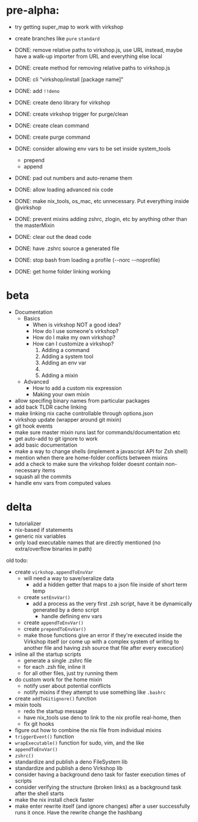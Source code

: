 
# pre-alpha:
- try getting super_map to work with virkshop
- create branches like `pure` `standard`

- DONE: remove relative paths to virkshop.js, use URL instead, maybe have a walk-up importer from URL and everything else local
- DONE: create method for removing relative paths to virkshop.js
- DONE: cli "virkshop/install [package name]"
- DONE: add `!!deno`
- DONE: create deno library for virkshop
- DONE: create virkshop trigger for purge/clean
- DONE: create clean command
- DONE: create purge command
- DONE: consider allowing env vars to be set inside system_tools
    - prepend
    - append

- DONE: pad out numbers and auto-rename them
- DONE: allow loading advanced nix code
- DONE: make nix_tools, os_mac, etc unnecessary. Put everything inside @virkshop
- DONE: prevent mixins adding zshrc, zlogin, etc by anything other than the masterMixin
- DONE: clear out the dead code
- DONE: have .zshrc source a generated file
- DONE: stop bash from loading a profile (--norc --noprofile)
- DONE: get home folder linking working

# beta
- Documentation
    - Basics
        - When is virkshop NOT a good idea?
        - How do I use someone's virkshop?
        - How do I make my own virkshop?
        - How can I customize a virkshop?
            1. Adding a command
            2. Adding a system tool
            3. Adding an env var
            4. 
            5. Adding a mixin
    - Advanced
        - How to add a custom nix expression
        - Making your own mixin
- allow specifing binary names from particular packages
- add back TLDR cache linking
- make linking nix cache controllable through options.json
- virkshop update (wrapper around git mixin)
- git hook events
- make sure master mixin runs last for commands/documentation etc
- get auto-add to git ignore to work
- add basic documentation
- make a way to change shells (implement a javascript API for Zsh shell)
- mention when there are home-folder conflicts between mixins
- add a check to make sure the virkshop folder doesnt contain non-necessary items
- squash all the commits
- handle env vars from computed values

# delta
- tutorializer
- nix-based if statements
- generic nix variables
- only load executable names that are directly mentioned (no extra/overflow binaries in path)

old todo:
- create `virkshop.appendToEnvVar`
    - will need a way to save/seralize data
        - add a hidden getter that maps to a json file inside of short term temp
    - create `setEnvVar()`
        - add a process as the very first .zsh script, have it be dynamically generated by a deno script
            - handle defining env vars
    - create `appendToEnvVar()`
    - create `prependToEnvVar()`
    - make those functions give an error if they're executed inside the Virkshop itself (or come up with a complex system of writing to another file and having zsh source that file after every execution)
- inline all the startup scripts
    - generate a single .zshrc file
    - for each .zsh file, inline it
    - for all other files, just try running them
- do custom work for the home mixin
    - notify user about potential conflicts
    - notify mixins if they attempt to use something like `.bashrc`
- create `addToGitignore()` function
- mixin tools
    - redo the startup message
    - have nix_tools use deno to link to the nix profile real-home, then 
    - fix git hooks
- figure out how to combine the nix file from individual mixins
- `triggerEvent()` function
- `wrapExecutable()` function for sudo, vim, and the like
- `appendToEnvVar()`
- `zshrc()`
- standardize and publish a deno FileSystem lib
- standardize and publish a deno Virkshop lib
- consider having a background deno task for faster execution times of scripts
- consider verifying the structure (broken links) as a background task after the shell starts
- make the nix install check faster
- make enter rewrite itself (and ignore changes) after a user successfully runs it once. Have the rewrite change the hashbang